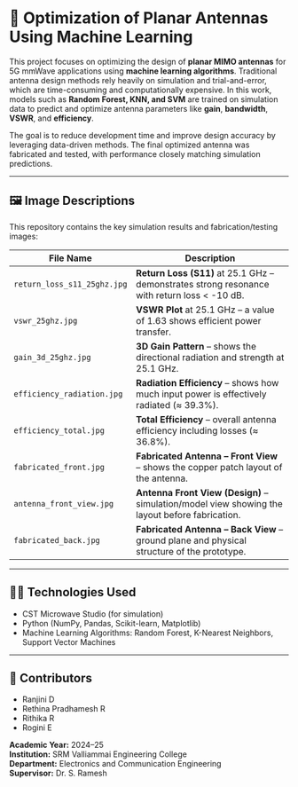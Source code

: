 # 📡 Optimization of Planar Antennas Using Machine Learning

This project focuses on optimizing the design of **planar MIMO antennas** for 5G mmWave applications using **machine learning algorithms**. Traditional antenna design methods rely heavily on simulation and trial-and-error, which are time-consuming and computationally expensive. In this work, models such as **Random Forest, KNN, and SVM** are trained on simulation data to predict and optimize antenna parameters like **gain**, **bandwidth**, **VSWR**, and **efficiency**.

The goal is to reduce development time and improve design accuracy by leveraging data-driven methods. The final optimized antenna was fabricated and tested, with performance closely matching simulation predictions.

---

## 🖼️ Image Descriptions

This repository contains the key simulation results and fabrication/testing images:

| File Name | Description |
|-----------|-------------|
| `return_loss_s11_25ghz.jpg` | **Return Loss (S11)** at 25.1 GHz – demonstrates strong resonance with return loss < -10 dB. |
| `vswr_25ghz.jpg` | **VSWR Plot** at 25.1 GHz – a value of 1.63 shows efficient power transfer. |
| `gain_3d_25ghz.jpg` | **3D Gain Pattern** – shows the directional radiation and strength at 25.1 GHz. |
| `efficiency_radiation.jpg` | **Radiation Efficiency** – shows how much input power is effectively radiated (≈ 39.3%). |
| `efficiency_total.jpg` | **Total Efficiency** – overall antenna efficiency including losses (≈ 36.8%). |
| `fabricated_front.jpg` | **Fabricated Antenna – Front View** – shows the copper patch layout of the antenna. |
| `antenna_front_view.jpg` | **Antenna Front View (Design)** – simulation/model view showing the layout before fabrication. |
| `fabricated_back.jpg` | **Fabricated Antenna – Back View** – ground plane and physical structure of the prototype. |

---

## 👩‍💻 Technologies Used

- CST Microwave Studio (for simulation)
- Python (NumPy, Pandas, Scikit-learn, Matplotlib)
- Machine Learning Algorithms: Random Forest, K-Nearest Neighbors, Support Vector Machines

---

## 👥 Contributors

- Ranjini D
- Rethina Pradhamesh R  
- Rithika R  
- Rogini E  

**Academic Year:** 2024–25  
**Institution:** SRM Valliammai Engineering College  
**Department:** Electronics and Communication Engineering  
**Supervisor:** Dr. S. Ramesh  
